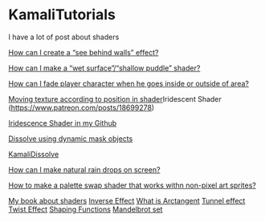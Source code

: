 # KamaliTutorials

 I have a lot of post about shaders

[How can I create a “see behind walls” effect?](https://gamedev.stackexchange.com/questions/152824/how-can-i-create-a-see-behind-walls-effect/152825#152825) 

[How can I make a “wet surface”/“shallow puddle” shader?](https://gamedev.stackexchange.com/questions/153619/how-can-i-make-a-wet-surface-shallow-puddle-shader-in-unity/153620#153620) 

[How can I fade player character when he goes inside or outside of area?](https://gamedev.stackexchange.com/questions/170041/how-can-i-fade-player-character-when-he-goes-inside-or-outside-of-the-area/170042#170042) 

[Moving texture according to position in shader](https://gamedev.stackexchange.com/questions/152609/moving-texture-according-to-position-in-shader/152610#152610)Iridescent Shader
 (https://www.patreon.com/posts/18699278)
 
 [Iridescence Shader in my Github](https://github.com/smkplus/Iridescence/blob/master/README.md)
 
 [Dissolve using dynamic mask objects](https://gamedev.stackexchange.com/questions/175274/how-can-i-dissolve-using-dynamic-mask-objects) 

[KamaliDissolve](https://github.com/smkplus/KamaliDissolve) 


[How can I make natural rain drops on screen?](https://gamedev.stackexchange.com/questions/152496/how-can-i-make-natural-rain-drops-on-screen/168613#168613)

[How to make a palette swap shader that works withn non-pixel art sprites?](https://gamedev.stackexchange.com/questions/143547/how-to-make-a-palette-swap-shader-that-works-withn-non-pixel-art-sprites/144570#144570)

[My book about shaders](https://github.com/smkplus/ShaderInDepth)
 [Inverse Effect](https://www.linkedin.com/pulse/inverse-shader-unity-seyed-morteza-kamali/)
 [What is Arctangent](https://www.linkedin.com/pulse/what-hell-arctangent-shader-seyed-morteza-kamali/)
 [Tunnel effect](https://www.linkedin.com/pulse/tunnel-effect-seyed-morteza-kamali/)
 [Twist Effect](https://www.linkedin.com/pulse/twist-effect-seyed-morteza-kamali/)
 [Shaping Functions](https://www.linkedin.com/pulse/shaping-functions-seyed-morteza-kamali/)
 [Mandelbrot set](https://www.linkedin.com/pulse/mandelbrot-fractals-seyed-morteza-kamali/)
